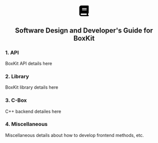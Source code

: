 <p align="center"> <img src="./media/book.svg" width="30" style="border:none;background:none;"/> </p>

## <p align="center"> Software Design and Developer's Guide for BoxKit </p>

### 1. API
BoxKit API details here

### 2. Library
BoxKit library details here

### 3. C-Box
C++ backend detailes here

### 4. Miscellaneous
Miscellaneous details about how to develop frontend methods, etc.
